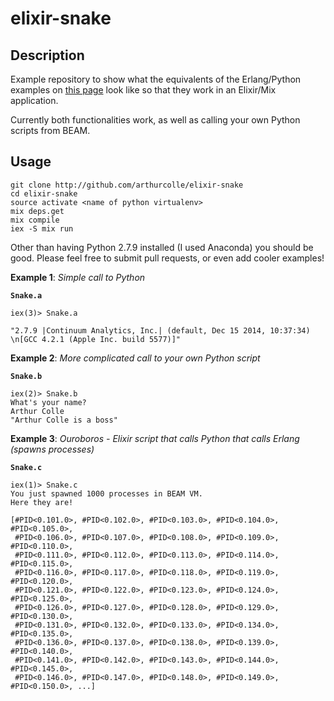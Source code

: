 # elixir-snake

## Description

Example repository to show what the equivalents of the Erlang/Python examples on [this page](http://erlport.org/docs/python.html) look like so that they work in an Elixir/Mix application.

Currently both functionalities work, as well as calling your own Python scripts from BEAM. 

## Usage
```
git clone http://github.com/arthurcolle/elixir-snake
cd elixir-snake
source activate <name of python virtualenv>
mix deps.get
mix compile
iex -S mix run
```
Other than having Python 2.7.9 installed (I used Anaconda) you should be good. Please feel free to submit pull requests, or even add cooler examples! 

**Example 1**: *Simple call to Python*

**```Snake.a```**

```
iex(3)> Snake.a

"2.7.9 |Continuum Analytics, Inc.| (default, Dec 15 2014, 10:37:34) \n[GCC 4.2.1 (Apple Inc. build 5577)]"
```

**Example 2**: *More complicated call to your own Python script*

**```Snake.b```**


```
iex(2)> Snake.b
What's your name?
Arthur Colle
"Arthur Colle is a boss"
```

**Example 3**: *Ouroboros - Elixir script that calls Python that calls Erlang (spawns processes)*

**```Snake.c```**

```
iex(1)> Snake.c
You just spawned 1000 processes in BEAM VM.
Here they are!

[#PID<0.101.0>, #PID<0.102.0>, #PID<0.103.0>, #PID<0.104.0>, #PID<0.105.0>,
 #PID<0.106.0>, #PID<0.107.0>, #PID<0.108.0>, #PID<0.109.0>, #PID<0.110.0>,
 #PID<0.111.0>, #PID<0.112.0>, #PID<0.113.0>, #PID<0.114.0>, #PID<0.115.0>,
 #PID<0.116.0>, #PID<0.117.0>, #PID<0.118.0>, #PID<0.119.0>, #PID<0.120.0>,
 #PID<0.121.0>, #PID<0.122.0>, #PID<0.123.0>, #PID<0.124.0>, #PID<0.125.0>,
 #PID<0.126.0>, #PID<0.127.0>, #PID<0.128.0>, #PID<0.129.0>, #PID<0.130.0>,
 #PID<0.131.0>, #PID<0.132.0>, #PID<0.133.0>, #PID<0.134.0>, #PID<0.135.0>,
 #PID<0.136.0>, #PID<0.137.0>, #PID<0.138.0>, #PID<0.139.0>, #PID<0.140.0>,
 #PID<0.141.0>, #PID<0.142.0>, #PID<0.143.0>, #PID<0.144.0>, #PID<0.145.0>,
 #PID<0.146.0>, #PID<0.147.0>, #PID<0.148.0>, #PID<0.149.0>, #PID<0.150.0>, ...]
```